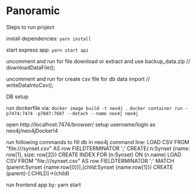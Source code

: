 # Panoramic

Steps to run project

install dependencies: 
`yarn install`

start express app:
`yarn start api`

uncomment and run for file download or extract and use backup_data.zip
// downloadDataFile();

uncomment and run for create csv file for db data import 
// writeDataIntoCsv();

DB setup

run dockerfile via:
`docker image build -t neo4j .`
`docker container run -p7474:7474 -p7687:7687 --detach --name neo4j neo4j`

open http://localhost:7474/browser/
setup username/login as neo4j/neo4jDocker!4

run following commands to fill db in neo4j command line:
LOAD CSV FROM "file:///synset.csv" AS row FIELDTERMINATOR ';' CREATE( n:Synset {name: row[1], size: row[2]})
CREATE INDEX FOR (n:Synset) ON (n.name)
LOAD CSV FROM "file:///synset.csv" AS row FIELDTERMINATOR ';' MATCH (parent:Synset {name:row[0]}),(child:Synset {name:row[1]}) CREATE (parent)-[:CHILD]->(child)

run frontend app by:
yarn start












